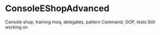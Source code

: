 # ConsoleEShopAdvanced
Console shop, training moq, delegates, pattern Command, OOP, tests
Still working on
